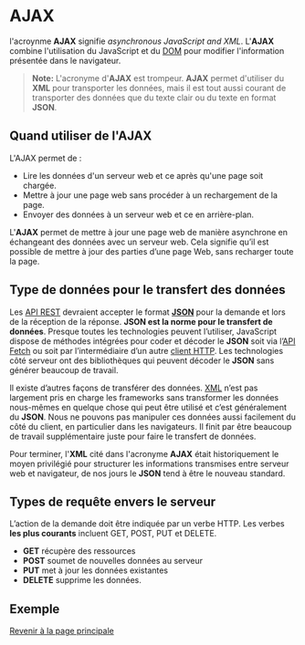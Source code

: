 # AJAX

l'acroynme __AJAX__ signifie _asynchronous JavaScript and XML_. L'__AJAX__ combine l'utilisation du JavaScript et du [DOM](https://fr.wikipedia.org/wiki/Document_Object_Model) pour modifier l'information présentée dans le navigateur.

>**Note:** L'acronyme d'__AJAX__ est trompeur. __AJAX__ permet d'utiliser du __XML__ pour transporter les données, mais il est tout aussi courant de transporter des données que du texte clair ou du texte en format __JSON__.

## Quand utiliser de l'AJAX

L'AJAX permet de :

- Lire les données d'un serveur web et ce après qu'une page soit chargée.
- Mettre à jour une page web sans procéder à un rechargement de la page.
- Envoyer des données à un serveur web et ce en arrière-plan.

L'__AJAX__ permet de mettre à jour une page web de manière asynchrone en échangeant des données avec un serveur web. Cela signifie qu’il est possible de mettre à jour des parties d’une page Web, sans recharger toute la page.

## Type de données pour le transfert des données

Les [API REST](https://fr.wikipedia.org/wiki/Representational_state_transfer) devraient accepter le format __[JSON](https://fr.wikipedia.org/wiki/JavaScript_Object_Notation#:~:text=JavaScript%20Object%20Notation%20(JSON)%20est,le%20permet%20XML%20par%20exemple.)__ pour la demande et lors de la réception de la réponse. __JSON est la norme pour le transfert de données__. Presque toutes les technologies peuvent l’utiliser, JavaScript dispose de méthodes intégrées pour coder et décoder le __JSON__ soit via l’[API Fetch](https://developer.mozilla.org/fr/docs/Web/API/Fetch_API) ou soit par l’intermédiaire d’un autre [client HTTP](https://fr.wikipedia.org/wiki/Client_HTTP#:~:text=Un%20client%20HTTP%20est%20un,HTTP%20(Hypertext%20Transfer%20Protocol).). Les technologies côté serveur ont des bibliothèques qui peuvent décoder le __JSON__ sans générer beaucoup de travail.

Il existe d’autres façons de transférer des données. [XML](https://fr.wikipedia.org/wiki/Extensible_Markup_Language) n’est pas largement pris en charge les frameworks sans transformer les données nous-mêmes en quelque chose qui peut être utilisé et c’est généralement du __JSON__. Nous ne pouvons pas manipuler ces données aussi facilement du côté du client, en particulier dans les navigateurs. Il finit par être beaucoup de travail supplémentaire juste pour faire le transfert de données.

Pour terminer, l'__XML__ cité dans l'acronyme __AJAX__ était historiquement le moyen privilégié pour structurer les informations transmises entre serveur web et navigateur, de nos jours le __JSON__ tend à être le nouveau standard.

## Types de requête envers le serveur

L’action de la demande doit être indiquée par un verbe HTTP. Les verbes __les plus courants__ incluent GET, POST, PUT et DELETE.

- __GET__ récupère des ressources
- __POST__ soumet de nouvelles données au serveur
- __PUT__ met à jour les données existantes
- __DELETE__ supprime les données.

## Exemple




[Revenir à la page principale](../README.md)
